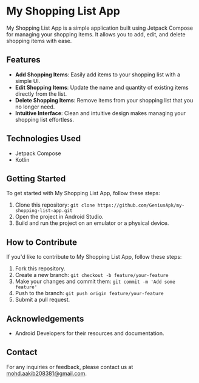 # My Shopping List App

My Shopping List App is a simple application built using Jetpack Compose for managing your shopping items. It allows you to add, edit, and delete shopping items with ease.

## Features

- **Add Shopping Items**: Easily add items to your shopping list with a simple UI.
- **Edit Shopping Items**: Update the name and quantity of existing items directly from the list.
- **Delete Shopping Items**: Remove items from your shopping list that you no longer need.
- **Intuitive Interface**: Clean and intuitive design makes managing your shopping list effortless.

## Technologies Used

- Jetpack Compose
- Kotlin

## Getting Started

To get started with My Shopping List App, follow these steps:

1. Clone this repository: `git clone https://github.com/GeniusApk/my-shopping-list-app.git`
2. Open the project in Android Studio.
3. Build and run the project on an emulator or a physical device.

## How to Contribute

If you'd like to contribute to My Shopping List App, follow these steps:

1. Fork this repository.
2. Create a new branch: `git checkout -b feature/your-feature`
3. Make your changes and commit them: `git commit -m 'Add some feature'`
4. Push to the branch: `git push origin feature/your-feature`
5. Submit a pull request.

## Acknowledgements

- Android Developers for their resources and documentation.

## Contact

For any inquiries or feedback, please contact us at mohd.aakib208381@gmail.com.
